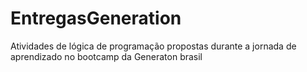 # EntregasGeneration

 Atividades de lógica de programação propostas durante a jornada de aprendizado no bootcamp da Generaton brasil
 
